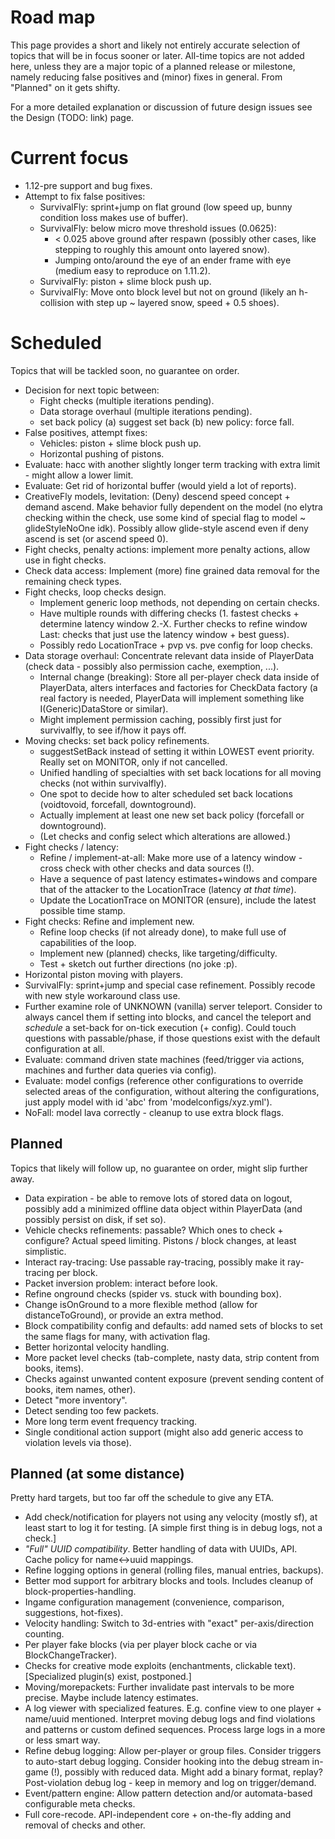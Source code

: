 # Road map

This page provides a short and likely not entirely accurate selection of topics that will be in focus sooner or later. All-time topics are not added here, unless they are a major topic of a planned release or milestone, namely reducing false positives and (minor) fixes in general. From "Planned" on it gets shifty.

For a more detailed explanation or discussion of future design issues see the Design (TODO: link) page.

# Current focus
* 1.12-pre support and bug fixes.
* Attempt to fix false positives:
    * SurvivalFly: sprint+jump on flat ground (low speed up, bunny condition loss makes use of buffer).
    * SurvivalFly: below micro move threshold issues (0.0625):
        * < 0.025 above ground after respawn (possibly other cases, like stepping to roughly this amount onto layered snow).
        * Jumping onto/around the eye of an ender frame with eye (medium easy to reproduce on 1.11.2).
    * SurvivalFly: piston + slime block push up.
    * SurvivalFly: Move onto block level but not on ground (likely an h-collision with step up ~ layered snow, speed + 0.5 shoes).

# Scheduled
Topics that will be tackled soon, no guarantee on order.
* Decision for next topic between:
    * Fight checks (multiple iterations pending).
    * Data storage overhaul (multiple iterations pending).
    * set back policy (a) suggest set back (b) new policy: force fall.
* False positives, attempt fixes:
    * Vehicles: piston + slime block push up.
    * Horizontal pushing of pistons.
* Evaluate: hacc with another slightly longer term tracking with extra limit - might allow a lower limit.
* Evaluate: Get rid of horizontal buffer (would yield a lot of reports).
* CreativeFly models, levitation: (Deny) descend speed concept + demand ascend. Make behavior fully dependent on the model (no elytra checking within the check, use some kind of special flag to model ~ glideStyleNoOne idk). Possibly allow glide-style ascend even if deny ascend is set (or ascend speed 0).
* Fight checks, penalty actions: implement more penalty actions, allow use in fight checks.
* Check data access: Implement (more) fine grained data removal for the remaining check types.
* Fight checks, loop checks design.
    * Implement generic loop methods, not depending on certain checks.
    * Have multiple rounds with differing checks (1. fastest checks + determine latency window 2.-X. Further checks to refine window Last: checks that just use the latency window + best guess).
    * Possibly  redo LocationTrace + pvp vs. pve config for loop checks.
* Data storage overhaul: Concentrate relevant data inside of PlayerData (check data - possibly also permission cache, exemption, ...).
    * Internal change (breaking): Store all per-player check data inside of PlayerData, alters interfaces and factories for CheckData factory (a real factory is needed, PlayerData will implement something like I(Generic)DataStore or similar).
    * Might implement permission caching, possibly first just for survivalfly, to see if/how it pays off.
* Moving checks: set back policy refinements.
    * suggestSetBack instead of setting it within LOWEST event priority. Really set on MONITOR, only if not cancelled.
    * Unified handling of specialties with set back locations for all moving checks (not within survivalfly).
    * One spot to decide how to alter scheduled set back locations (voidtovoid, forcefall, downtoground).
    * Actually implement at least one new set back policy (forcefall or downtoground).
    * (Let checks and config select which alterations are allowed.)
* Fight checks / latency:
    * Refine / implement-at-all: Make more use of a latency window - cross check with other checks and data sources (!).
    * Have a sequence of past latency estimates+windows and compare that of the attacker to the LocationTrace (latency _at that time_).
    * Update the LocationTrace on MONITOR (ensure), include the latest possible time stamp.
* Fight checks: Refine and implement new.
    * Refine loop checks (if not already done), to make full use of capabilities of the loop.
    * Implement new (planned) checks, like targeting/difficulty.
    * Test + sketch out further directions (no joke :p).
* Horizontal piston moving with players.
* SurvivalFly: sprint+jump and special case refinement. Possibly recode with new style workaround class use.
* Further examine role of UNKNOWN (vanilla) server teleport. Consider to always cancel them if setting into blocks, and cancel the teleport and _schedule_ a set-back for on-tick execution (+ config). Could touch questions with passable/phase, if those questions exist with the default configuration at all.
* Evaluate: command driven state machines (feed/trigger via actions, machines and further data queries via config).
* Evaluate: model configs (reference other configurations to override selected areas of the configuration, without altering the configurations, just apply model with id 'abc' from 'modelconfigs/xyz.yml').
* NoFall: model lava correctly - cleanup to use extra block flags.

## Planned
Topics that likely will follow up, no guarantee on order, might slip further away.
* Data expiration - be able to remove lots of stored data on logout, possibly add a minimized offline data object within PlayerData (and possibly persist on disk, if set so).
* Vehicle checks refinements: passable? Which ones to check + configure? Actual speed limiting. Pistons / block changes, at least simplistic.
* Interact ray-tracing: Use passable ray-tracing, possibly make it ray-tracing per block.
* Packet inversion problem: interact before look.
* Refine onground checks (spider vs. stuck with bounding box).
* Change isOnGround to a more flexible method (allow for distanceToGround), or provide an extra method.
* Block compatibility config and defaults: add named sets of blocks to set the same flags for many, with activation flag.
* Better horizontal velocity handling.
* More packet level checks (tab-complete, nasty data, strip content from books, items).
* Checks against unwanted content exposure (prevent sending content of books, item names, other).
* Detect "more inventory".
* Detect sending too few packets.
* More long term event frequency tracking.
* Single conditional action support (might also add generic access to violation levels via those).

## Planned (at some distance)
Pretty hard targets, but too far off the schedule to give any ETA.
* Add check/notification for players not using any velocity (mostly sf), at least start to log it for testing. [A simple first thing is in debug logs, not a check.]
* _"Full" UUID compatibility_. Better handling of data with UUIDs, API. Cache policy for name<->uuid mappings.
* Refine logging options in general (rolling files, manual entries, backups).
* Better mod support for arbitrary blocks and tools. Includes cleanup of block-properties-handling.
* Ingame configuration management (convenience, comparison, suggestions, hot-fixes).
* Velocity handling: Switch to 3d-entries with "exact" per-axis/direction counting.
* Per player fake blocks (via per player block cache or via BlockChangeTracker).
* Checks for creative mode exploits (enchantments, clickable text). [Specialized plugin(s) exist, postponed.]
* Moving/morepackets: Further invalidate past intervals to be more precise. Maybe include latency estimates.
* A log viewer with specialized features. E.g. confine view to one player + name/uuid mentioned. Interpret moving debug logs and find violations and patterns or custom defined sequences. Process large logs in a more or less smart way.
* Refine debug logging: Allow per-player or group files. Consider triggers to auto-start debug logging. Consider hooking into the debug stream in-game (!), possibly with reduced data. Might add a binary format, replay? Post-violation debug log - keep in memory and log on trigger/demand.
* Event/pattern engine: Allow pattern detection and/or automata-based configurable meta checks.
* Full core-recode. API-independent core + on-the-fly adding and removal of checks and other.
